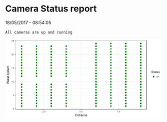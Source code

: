Camera Status report
================
18/05/2017 - 08:54:05

    All cameras are up and running

![](camreport_files/figure-markdown_github/unnamed-chunk-2-1.png)
